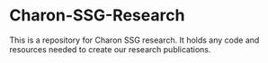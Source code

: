 # Charon-SSG-Research
This is a repository for Charon SSG research. It holds any code and resources needed to create our research publications.
